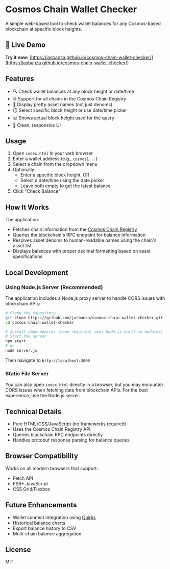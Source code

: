 # Cosmos Chain Wallet Checker

A simple web-based tool to check wallet balances for any Cosmos-based blockchain at specific block heights.

## 🚀 Live Demo

**Try it now:** [https://jasbanza.github.io/cosmos-chain-wallet-checker/](https://jasbanza.github.io/cosmos-chain-wallet-checker/)

## Features

- 🔍 Check wallet balances at any block height or date/time
- 🌐 Support for all chains in the Cosmos Chain Registry
- 💎 Display pretty asset names (not just denoms)
- ⏱️ Select specific block height or use date/time picker
- 📊 Shows actual block height used for the query
- 🎨 Clean, responsive UI

## Usage

1. Open `index.html` in your web browser
2. Enter a wallet address (e.g., `cosmos1...`)
3. Select a chain from the dropdown menu
4. Optionally:
   - Enter a specific block height, OR
   - Select a date/time using the date picker
   - Leave both empty to get the latest balance
5. Click "Check Balance"

## How It Works

The application:
- Fetches chain information from the [Cosmos Chain Registry](https://cosmos.directory)
- Queries the blockchain's RPC endpoint for balance information
- Resolves asset denoms to human-readable names using the chain's asset list
- Displays balances with proper decimal formatting based on asset specifications

## Local Development

### Using Node.js Server (Recommended)

The application includes a Node.js proxy server to handle CORS issues with blockchain APIs:

```bash
# Clone the repository
git clone https://github.com/jasbanza/cosmos-chain-wallet-checker.git
cd cosmos-chain-wallet-checker

# Install dependencies (none required, uses Node.js built-in modules)
# Start the server
npm start
# or
node server.js
```

Then navigate to `http://localhost:3000`

### Static File Server

You can also open `index.html` directly in a browser, but you may encounter CORS issues when fetching data from blockchain APIs. For the best experience, use the Node.js server.

## Technical Details

- Pure HTML/CSS/JavaScript (no frameworks required)
- Uses the Cosmos Chain Registry API
- Queries blockchain RPC endpoints directly
- Handles protobuf response parsing for balance queries

## Browser Compatibility

Works on all modern browsers that support:
- Fetch API
- ES6+ JavaScript
- CSS Grid/Flexbox

## Future Enhancements

- Wallet connect integration using [Quirks](https://quirks.nabla.studio/)
- Historical balance charts
- Export balance history to CSV
- Multi-chain balance aggregation

## License

MIT
